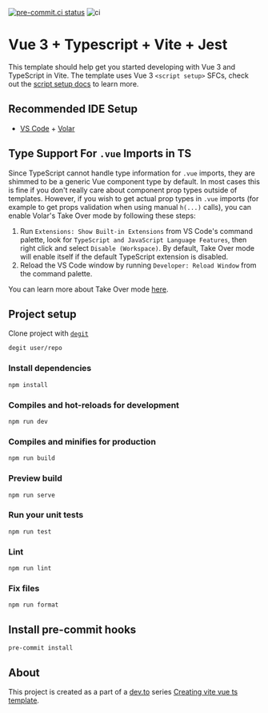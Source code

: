 [![pre-commit.ci status](https://results.pre-commit.ci/badge/github/imomaliev/vue-ts/main.svg)](https://results.pre-commit.ci/latest/github/imomaliev/vue-ts/main)
![ci](https://github.com/imomaliev/vue-ts/actions/workflows/ci.yml/badge.svg)

# Vue 3 + Typescript + Vite + Jest

This template should help get you started developing with Vue 3 and TypeScript in Vite. The template uses Vue 3 `<script setup>` SFCs, check out the [script setup docs](https://vuejs.org/api/sfc-script-setup.html) to learn more.

## Recommended IDE Setup

- [VS Code](https://code.visualstudio.com/) + [Volar](https://marketplace.visualstudio.com/items?itemName=Vue.volar)

## Type Support For `.vue` Imports in TS

Since TypeScript cannot handle type information for `.vue` imports, they are shimmed to be a generic Vue component type by default. In most cases this is fine if you don't really care about component prop types outside of templates. However, if you wish to get actual prop types in `.vue` imports (for example to get props validation when using manual `h(...)` calls), you can enable Volar's Take Over mode by following these steps:

1. Run `Extensions: Show Built-in Extensions` from VS Code's command palette, look for `TypeScript and JavaScript Language Features`, then right click and select `Disable (Workspace)`. By default, Take Over mode will enable itself if the default TypeScript extension is disabled.
2. Reload the VS Code window by running `Developer: Reload Window` from the command palette.

You can learn more about Take Over mode [here](https://github.com/johnsoncodehk/volar/discussions/471).

## Project setup

Clone project with [`degit`](https://github.com/Rich-Harris/degit)

```
degit user/repo
```

### Install dependencies

```
npm install
```

### Compiles and hot-reloads for development

```
npm run dev
```

### Compiles and minifies for production

```
npm run build
```

### Preview build

```
npm run serve
```

### Run your unit tests

```
npm run test
```

### Lint

```
npm run lint
```

### Fix files

```
npm run format
```

## Install pre-commit hooks

```
pre-commit install
```

## About

This project is created as a part of a [dev.to](https://dev.to) series [Creating vite vue ts template](https://dev.to/imomaliev/series/13845).
